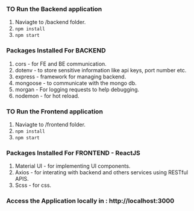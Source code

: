 ### TO Run the Backend application
1. Naviagte to /backend folder.
2. `npm install`
3. `npm start`

### Packages Installed For BACKEND
1. cors - for FE and BE communication.
2. dotenv - to store sensitive information like api keys, port number etc.
3. express - framework for managing backend.
4. mongoose - to communicate with the mongo db.
5. morgan - For logging requests to help debugging.
6. nodemon - for hot reload.

### TO Run the Frontend application
1. Naviagte to /frontend folder.
2. `npm install`
3. `npm start`

### Packages Installed For FRONTEND - ReactJS
1. Material UI - for implementing UI components.
2. Axios - for interating with backend and others services using RESTful APIS.
3. Scss - for css.

### Access the Application locally in : http://localhost:3000

